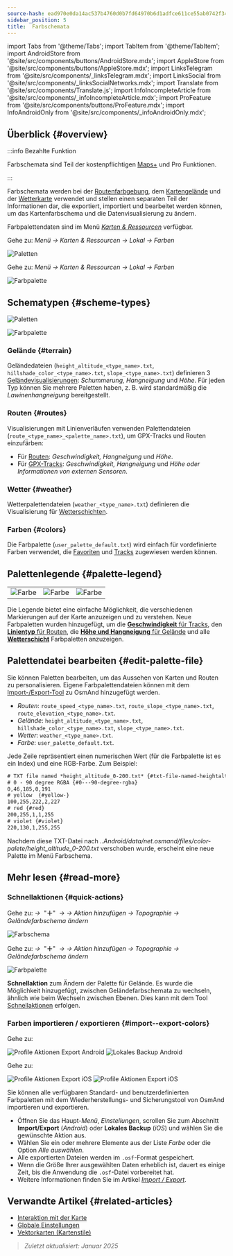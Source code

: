```yaml
---
source-hash: ead970e0da14ac537b4760d0b7fd64970b6d1adfce611ce55ab0742f34c9c591
sidebar_position: 5
title:  Farbschemata
---
```

import Tabs from '@theme/Tabs';
import TabItem from '@theme/TabItem';
import AndroidStore from '@site/src/components/buttons/AndroidStore.mdx';
import AppleStore from '@site/src/components/buttons/AppleStore.mdx';
import LinksTelegram from '@site/src/components/_linksTelegram.mdx';
import LinksSocial from '@site/src/components/_linksSocialNetworks.mdx';
import Translate from '@site/src/components/Translate.js';
import InfoIncompleteArticle from '@site/src/components/_infoIncompleteArticle.mdx';
import ProFeature from '@site/src/components/buttons/ProFeature.mdx';
import InfoAndroidOnly from '@site/src/components/_infoAndroidOnly.mdx';



## Überblick {#overview}

:::info Bezahlte Funktion

Farbschemata sind Teil der kostenpflichtigen [Maps+](../purchases/index.md) und Pro <ProFeature /> Funktionen.  

:::

Farbschemata werden bei der [Routenfarbgebung](#routes), dem [Kartengelände](#terrain) und der [Wetterkarte](#weather) verwendet und stellen einen separaten Teil der Informationen dar, die exportiert, importiert und bearbeitet werden können, um das Kartenfarbschema und die Datenvisualisierung zu ändern.

Farbpalettendaten sind im Menü [*Karten & Ressourcen*](../personal/maps-resources.md#local) verfügbar.

<Tabs groupId="operating-systems">

<TabItem value="android" label="Android">

Gehe zu: *Menü → Karten & Ressourcen → Lokal → Farben*

![Paletten](@site/static/img/personal/color-schemes/colors.png)

</TabItem>

<TabItem value="ios" label="iOS">

Gehe zu: *Menü → Karten & Ressourcen → Lokal → Farben*

![Farbpalette](@site/static/img/personal/color-schemes/color_palette_ios.png)

</TabItem>

</Tabs>


## Schematypen {#scheme-types}

<Tabs groupId="operating-systems">

<TabItem value="android" label="Android">

![Paletten](@site/static/img/personal/color-schemes/palette.png)

</TabItem>

<TabItem value="ios" label="iOS">

![Farbpalette](@site/static/img/personal/color-schemes/color_altitude.png)

</TabItem>

</Tabs>


### Gelände {#terrain}

Geländedateien (`height_altitude_<type_name>.txt`, `hillshade_color_<type_name>.txt`, `slope_<type_name>.txt`) definieren 3 [Geländevisualisierungen](../plugins/topography.md#hillshade-slope-and-altitude-layers): *Schummerung, Hangneigung* und *Höhe*. Für jeden Typ können Sie mehrere Paletten haben, z. B. wird standardmäßig die *Lawinenhangneigung* bereitgestellt.

### Routen {#routes}

Visualisierungen mit Linienverläufen verwenden Palettendateien (`route_<type_name>_<palette_name>.txt`), um GPX-Tracks und Routen einzufärben:

- Für [Routen](../navigation/guidance/map-during-navigation.md#color): *Geschwindigkeit, Hangneigung* und *Höhe*.
- Für [GPX-Tracks](../map/tracks/index.md#color): *Geschwindigkeit, Hangneigung* und *Höhe oder Informationen von externen Sensoren*.

### Wetter {#weather}

Wetterpalettendateien (`weather_<type_name>.txt`) definieren die Visualisierung für [Wetterschichten](../plugins/weather.md#weather-layers).

### Farben {#colors}

Die Farbpalette (`user_palette_default.txt`) wird einfach für vordefinierte Farben verwendet, die [Favoriten](./favorites.md) und [Tracks](./tracks/) zugewiesen werden können.


## Palettenlegende {#palette-legend}

<table class="image">
    <tr>
        <td><img src={require('@site/static/img/personal/color-schemes/legend.png').default} alt="Farbe"/></td>
        <td><img src={require('@site/static/img/personal/color-schemes/legend_1.png').default} alt="Farbe"/></td>
        <td><img src={require('@site/static/img/personal/color-schemes/legend_2.png').default} alt="Farbe"/></td>
    </tr>
</table>


Die Legende bietet eine einfache Möglichkeit, die verschiedenen Markierungen auf der Karte anzuzeigen und zu verstehen. Neue Farbpaletten wurden hinzugefügt, um die [**Geschwindigkeit** für Tracks](../map/tracks/index.md#color), den [**Linientyp** für Routen](../navigation/guidance/map-during-navigation.md#color), die [**Höhe und Hangneigung** für Gelände](../plugins/topography.md#default-color-scheme) und alle [**Wetterschicht**](../plugins/weather.md#weather-layers) Farbpaletten anzuzeigen.


## Palettendatei bearbeiten {#edit-palette-file}

Sie können Paletten bearbeiten, um das Aussehen von Karten und Routen zu personalisieren. Eigene Farbpalettendateien können mit dem [Import-/Export-Tool](./import-export.md) zu OsmAnd hinzugefügt werden.

- *Routen*: `route_speed_<type_name>.txt`, `route_slope_<type_name>.txt`, `route_elevation_<type_name>.txt`.
- *Gelände*: `height_altitude_<type_name>.txt`, `hillshade_color_<type_name>.txt`, `slope_<type_name>.txt`.
- *Wetter*: `weather_<type_name>.txt`.
- *Farbe*: `user_palette_default.txt`.

Jede Zeile repräsentiert einen numerischen Wert (für die Farbpalette ist es ein Index) und eine RGB-Farbe. Zum Beispiel:

```xml
# TXT file named *height_altitude_0-200.txt* {#txt-file-named-heightaltitude0-200txt}
# 0 - 90 degree RGBA {#0---90-degree-rgba}
0,46,185,0,191
# yellow  {#yellow-}
100,255,222,2,227
# red {#red}
200,255,1,1,255
# violet {#violet}
220,130,1,255,255

```

Nachdem diese TXT-Datei nach *..Android/data/net.osmand/files/color-palete/height_altitude_0-200.txt* verschoben wurde, erscheint eine neue Palette im Menü Farbschema.


## Mehr lesen {#read-more}

### Schnellaktionen {#quick-actions}

<Tabs groupId="operating-systems">

<TabItem value="android" label="Android">

Gehe zu: *<Translate ios="true" ids="shared_string_menu,layer_map_appearance,shared_string_buttons,custom_buttons"/> →*&nbsp;  "**＋**"  &nbsp;*→ <Translate ios="true" ids="add_button"/>*  *→ Aktion hinzufügen → Topographie → Geländefarbschema ändern*

![Farbschema](@site/static/img/widgets/color_scheme.png)

</TabItem>

<TabItem value="ios" label="iOS">

Gehe zu: *<Translate ios="true" ids="shared_string_menu,layer_map_appearance,shared_string_buttons,custom_buttons"/> →*&nbsp;  "**＋**"  &nbsp;*→ <Translate ios="true" ids="add_button"/>*  *→ Aktion hinzufügen → Topographie → Geländefarbschema ändern*

![Farbpalette](@site/static/img/personal/color-schemes/color_scheme_qa_ios.png)

</TabItem>

</Tabs>

**Schnellaktion** zum Ändern der Palette für Gelände. Es wurde die Möglichkeit hinzugefügt, zwischen Geländefarbschemata zu wechseln, ähnlich wie beim Wechseln zwischen Ebenen. Dies kann mit dem Tool [Schnellaktionen](../widgets/quick-action.md#configure-map) erfolgen.  


### Farben importieren / exportieren {#import--export-colors}

<Tabs groupId="operating-systems">

<TabItem value="android" label="Android">

Gehe zu: *<Translate android="true" ids="shared_string_menu,shared_string_settings,import_export,export_to_file"/>*  

![Profile Aktionen Export Android](@site/static/img/personal/profiles/profile_actions_export_1_andr.png)   ![Lokales Backup Android](@site/static/img/personal/profiles/profile_actions_export_3_andr.png)

</TabItem>

<TabItem value="ios" label="iOS">

Gehe zu: *<Translate ios="true" ids="shared_string_menu,shared_string_settings,local_backup,backup_into_file"/>*

![Profile Aktionen Export iOS](@site/static/img/personal/profiles/profile_actions_export_1_ios.png)    ![Profile Aktionen Export iOS](@site/static/img/personal/profiles/profile_actions_export_3_ios.png)

</TabItem>

</Tabs>

Sie können alle verfügbaren Standard- und benutzerdefinierten Farbpaletten mit dem Wiederherstellungs- und Sicherungstool von OsmAnd importieren und exportieren.

- Öffnen Sie das Haupt-*Menü*, *Einstellungen*, scrollen Sie zum Abschnitt **Import/Export** (*Android*) oder **Lokales Backup** (*iOS*) und wählen Sie die gewünschte Aktion aus.
- Wählen Sie ein oder mehrere Elemente aus der Liste *Farbe* oder die Option *Alle auswählen*.
- Alle exportierten Dateien werden im `.osf`-Format gespeichert.
- Wenn die Größe Ihrer ausgewählten Daten erheblich ist, dauert es einige Zeit, bis die Anwendung die `.osf`-Datei vorbereitet hat.
- Weitere Informationen finden Sie im Artikel [*Import / Export*](../personal/import-export.md).


## Verwandte Artikel {#related-articles}

- [Interaktion mit der Karte](../../user/map/interact-with-map.md)
- [Globale Einstellungen](../../user/personal/global-settings.md)
- [Vektorkarten (Kartenstile)](../../user/map/vector-maps.md)

> *Zuletzt aktualisiert: Januar 2025*